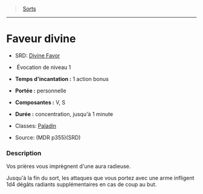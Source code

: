 ﻿---
!SpellItem
Name: Faveur divine
AltName: '[Divine Favor](srd_spells_divine_favor.md)'
Type: Évocation
Level: 1
CastingTime: 1 action bonus
Range: personnelle
Components: V, S
Duration: concentration, jusqu'à 1 minute
Classes: '[Paladin](hd_paladin.md)'
Family: SpellHD
Source: (MDR p355)(SRD)
Id: spells_hd.md#faveur-divine
ParentLink: spells_hd.md#sorts
ParentName: Sorts
NameLevel: 1
Attributes: {}
---
> [Sorts](hd_spells.md)

---

# Faveur divine

- SRD: [Divine Favor](srd_spells_divine_favor.md)

-  Évocation de niveau 1

- **Temps d'incantation :** 1 action bonus

- **Portée :** personnelle

- **Composantes :** V, S

- **Durée :** concentration, jusqu'à 1 minute

- Classes: [Paladin](hd_paladin.md)

- Source: (MDR p355)(SRD)

### Description

Vos prières vous imprègnent d'une aura radieuse.

Jusqu'à la fin du sort, les attaques que vous portez avec une arme infligent 1d4 dégâts radiants supplémentaires en cas de coup au but.

